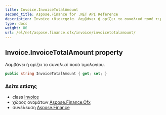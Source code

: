 ```yaml
---
title: Invoice.InvoiceTotalAmount
second_title: Aspose.Finance for .NET API Reference
description: Invoice ιδιοκτησία. Λαμβάνει ή ορίζει το συνολικό ποσό τιμολογίου.
type: docs
weight: 80
url: /el/net/aspose.finance.ofx/invoice/invoicetotalamount/
---
```

## Invoice.InvoiceTotalAmount property

Λαμβάνει ή ορίζει το συνολικό ποσό τιμολογίου.

```csharp
public string InvoiceTotalAmount { get; set; }
```

### Δείτε επίσης

* class [Invoice](../)
* χώρος ονομάτων [Aspose.Finance.Ofx](../../invoice/)
* συνέλευση [Aspose.Finance](../../../)


